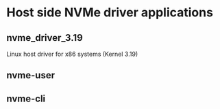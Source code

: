 # Host side NVMe driver applications

## nvme_driver_3.19

Linux host driver for x86 systems (Kernel 3.19)

## nvme-user

## nvme-cli
